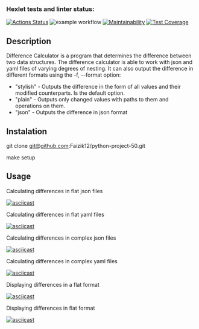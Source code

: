 ### Hexlet tests and linter status:
[![Actions Status](https://github.com/Faizik12/python-project-50/workflows/hexlet-check/badge.svg)](https://github.com/Faizik12/python-project-50/actions)
![example workflow](https://github.com/Faizik12/python-project-50/actions/workflows/checking-correctness.yml/badge.svg)
[![Maintainability](https://api.codeclimate.com/v1/badges/170c4b690b93d475d5eb/maintainability)](https://codeclimate.com/github/Faizik12/python-project-50/maintainability)
[![Test Coverage](https://api.codeclimate.com/v1/badges/170c4b690b93d475d5eb/test_coverage)](https://codeclimate.com/github/Faizik12/python-project-50/test_coverage)

## Description

Difference Calculator is a program that determines the difference between two data structures. The difference calculator is able to work with json and yaml files of varying degrees of nesting. It can also output the difference in different formats using the -f, --format option:
- "stylish" - Outputs the difference in the form of all values and their modified counterparts. Is the default option.
- "plain" - Outputs only changed values with paths to them and operations on them.
- "json" - Outputs the difference in json format

## Instalation

git clone git@github.com:Faizik12/python-project-50.git

make setup

## Usage

Calculating differences in flat json files


[![asciicast](https://asciinema.org/a/2PseMvGb6kxoew7VEEq7xWs1P.svg)](https://asciinema.org/a/2PseMvGb6kxoew7VEEq7xWs1P)

Calculating differences in flat yaml files

[![asciicast](https://asciinema.org/a/2i11hG7xlyAqcjX7XhitzwgvH.svg)](https://asciinema.org/a/2i11hG7xlyAqcjX7XhitzwgvH)

Calculating differences in complex json files

[![asciicast](https://asciinema.org/a/wyqd6zVE8HjUFbG9710JvFyLj.svg)](https://asciinema.org/a/wyqd6zVE8HjUFbG9710JvFyLj)

Calculating differences in complex yaml files

[![asciicast](https://asciinema.org/a/wyqd6zVE8HjUFbG9710JvFyLj.svg)](https://asciinema.org/a/wyqd6zVE8HjUFbG9710JvFyLj)

Displaying differences in a flat format

[![asciicast](https://asciinema.org/a/aCLTcSGKI0CPIoM8E12htR0ul.svg)](https://asciinema.org/a/aCLTcSGKI0CPIoM8E12htR0ul)

Displaying differences in flat format

[![asciicast](https://asciinema.org/a/BzUNJlM2cIPZbw5zj1kn9ZlzG.svg)](https://asciinema.org/a/BzUNJlM2cIPZbw5zj1kn9ZlzG)